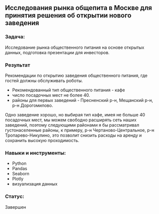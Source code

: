 ## Исследования рынка общепита в Москве для принятия решения об открытии нового заведения
### Задача:
Исследование рынка общественного питания на основе открытых данных, подготовка презентации для инвесторов.

### Результат
Рекомендации по открытию заведения общественного питания, где гостей должны обслуживать роботы.
- Рекомендованный тип общественного питания - кафе
- число посадочных мест не более 40.
- районы для первых заведений - Пресненский р-н, Мещанский р-н, р-н Дорогомилово.

Одно заведение хорошо, но выбирая тип кафе, имея не больше 40 посадочных мест, мы можем свободно расширять сеть наших заведений, поэтому следующими районами я бы рассматривал густонаселенные районы, к примеру, р-н Чертаново-Центральное, р-н Тропарево-Никулино, это позволит снизить расходы на аренду и сохранить высокую проходимость.

### Навыки и инструменты:

 - Python
 - Pandas
 - Seaborn
 - Plotly
 - визуализация данных
 
### Статус:
Завершен
